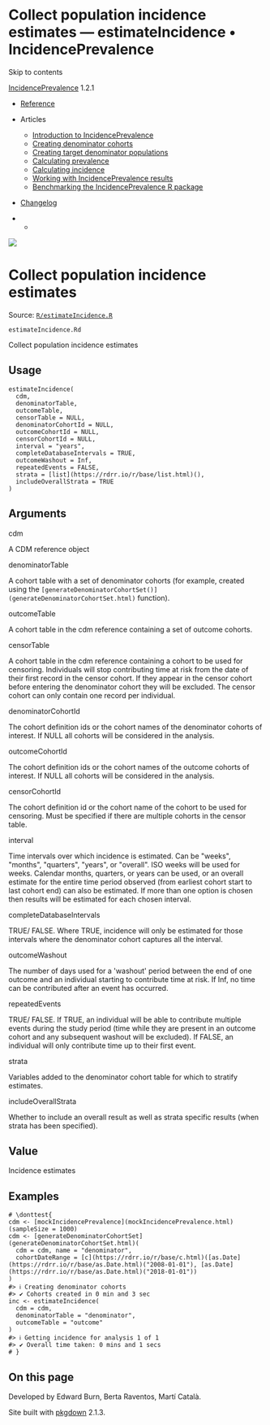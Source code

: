 # Collect population incidence estimates — estimateIncidence • IncidencePrevalence

Skip to contents

[IncidencePrevalence](../index.html) 1.2.1

  * [Reference](../reference/index.html)
  * Articles
    * [Introduction to IncidencePrevalence](../articles/a01_Introduction_to_IncidencePrevalence.html)
    * [Creating denominator cohorts](../articles/a02_Creating_denominator_populations.html)
    * [Creating target denominator populations](../articles/a03_Creating_target_denominator_populations.html)
    * [Calculating prevalence](../articles/a04_Calculating_prevalence.html)
    * [Calculating incidence](../articles/a05_Calculating_incidence.html)
    * [Working with IncidencePrevalence results](../articles/a06_Working_with_IncidencePrevalence_Results.html)
    * [Benchmarking the IncidencePrevalence R package](../articles/a07_benchmark.html)
  * [Changelog](../news/index.html)


  *   * [](https://github.com/darwin-eu/IncidencePrevalence/)



![](../logo.png)

# Collect population incidence estimates

Source: [`R/estimateIncidence.R`](https://github.com/darwin-eu/IncidencePrevalence/blob/v1.2.1/R/estimateIncidence.R)

`estimateIncidence.Rd`

Collect population incidence estimates

## Usage
    
    
    estimateIncidence(
      cdm,
      denominatorTable,
      outcomeTable,
      censorTable = NULL,
      denominatorCohortId = NULL,
      outcomeCohortId = NULL,
      censorCohortId = NULL,
      interval = "years",
      completeDatabaseIntervals = TRUE,
      outcomeWashout = Inf,
      repeatedEvents = FALSE,
      strata = [list](https://rdrr.io/r/base/list.html)(),
      includeOverallStrata = TRUE
    )

## Arguments

cdm
    

A CDM reference object

denominatorTable
    

A cohort table with a set of denominator cohorts (for example, created using the `[generateDenominatorCohortSet()](generateDenominatorCohortSet.html)` function).

outcomeTable
    

A cohort table in the cdm reference containing a set of outcome cohorts.

censorTable
    

A cohort table in the cdm reference containing a cohort to be used for censoring. Individuals will stop contributing time at risk from the date of their first record in the censor cohort. If they appear in the censor cohort before entering the denominator cohort they will be excluded. The censor cohort can only contain one record per individual.

denominatorCohortId
    

The cohort definition ids or the cohort names of the denominator cohorts of interest. If NULL all cohorts will be considered in the analysis.

outcomeCohortId
    

The cohort definition ids or the cohort names of the outcome cohorts of interest. If NULL all cohorts will be considered in the analysis.

censorCohortId
    

The cohort definition id or the cohort name of the cohort to be used for censoring. Must be specified if there are multiple cohorts in the censor table.

interval
    

Time intervals over which incidence is estimated. Can be "weeks", "months", "quarters", "years", or "overall". ISO weeks will be used for weeks. Calendar months, quarters, or years can be used, or an overall estimate for the entire time period observed (from earliest cohort start to last cohort end) can also be estimated. If more than one option is chosen then results will be estimated for each chosen interval.

completeDatabaseIntervals
    

TRUE/ FALSE. Where TRUE, incidence will only be estimated for those intervals where the denominator cohort captures all the interval.

outcomeWashout
    

The number of days used for a 'washout' period between the end of one outcome and an individual starting to contribute time at risk. If Inf, no time can be contributed after an event has occurred.

repeatedEvents
    

TRUE/ FALSE. If TRUE, an individual will be able to contribute multiple events during the study period (time while they are present in an outcome cohort and any subsequent washout will be excluded). If FALSE, an individual will only contribute time up to their first event.

strata
    

Variables added to the denominator cohort table for which to stratify estimates.

includeOverallStrata
    

Whether to include an overall result as well as strata specific results (when strata has been specified).

## Value

Incidence estimates

## Examples
    
    
    # \donttest{
    cdm <- [mockIncidencePrevalence](mockIncidencePrevalence.html)(sampleSize = 1000)
    cdm <- [generateDenominatorCohortSet](generateDenominatorCohortSet.html)(
      cdm = cdm, name = "denominator",
      cohortDateRange = [c](https://rdrr.io/r/base/c.html)([as.Date](https://rdrr.io/r/base/as.Date.html)("2008-01-01"), [as.Date](https://rdrr.io/r/base/as.Date.html)("2018-01-01"))
    )
    #> ℹ Creating denominator cohorts
    #> ✔ Cohorts created in 0 min and 3 sec
    inc <- estimateIncidence(
      cdm = cdm,
      denominatorTable = "denominator",
      outcomeTable = "outcome"
    )
    #> ℹ Getting incidence for analysis 1 of 1
    #> ✔ Overall time taken: 0 mins and 1 secs
    # }
    

## On this page

Developed by Edward Burn, Berta Raventos, Martí Català.

Site built with [pkgdown](https://pkgdown.r-lib.org/) 2.1.3.
